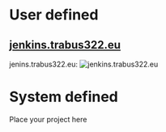 # User defined
## [jenkins.trabus322.eu](https://jenkins.trabus322.eu)
jenins.trabus322.eu: ![jenkins.trabus322.eu](https://uptime-kuma.trabus322.eu/api/badge/1/status)

# System defined
Place your project here